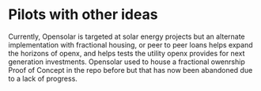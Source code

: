 # Pilots with other ideas

Currently, Opensolar is targeted at solar energy projects but an alternate implementation with fractional housing, or peer to peer loans helps expand the horizons of openx, and helps tests the utility openx provides for next generation investments. Opensolar used to house a fractional owenrship Proof of Concept in the repo before but that has now been abandoned due to a lack of progress.

